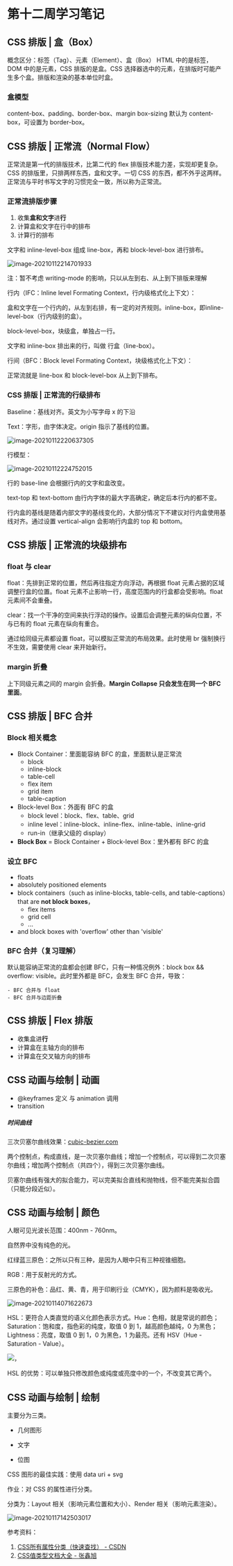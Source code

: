 # 第十二周学习笔记

## CSS 排版 | 盒（Box）

概念区分：标签（Tag）、元素（Element）、盒（Box）
HTML 中的是标签，DOM 中的是元素，CSS 排版的是盒。CSS 选择器选中的元素，在排版时可能产生多个盒。排版和渲染的基本单位时盒。

### 盒模型
content-box、padding、border-box、margin
box-sizing 默认为 content-box，可设置为 border-box。

## CSS 排版 | 正常流（Normal Flow）
正常流是第一代的排版技术，比第二代的 flex 排版技术能力差，实现却更复杂。
CSS 的排版里，只排两样东西，盒和文字。一切 CSS 的东西，都不外乎这两样。
正常流与平时书写文字的习惯完全一致，所以称为正常流。

### 正常流排版步骤
1. 收集**盒和文字**进**行**
1. 计算盒和文字在行中的排布
1. 计算行的排布

文字和 inline-level-box 组成 line-box，再和 block-level-box 进行排布。

![image-20210112214701933](http://static.gmaso.cn/blog/2021/01/12/21/9b706abb7b564a29a9822a2efe866f9c-6b186b-image-20210112214701933.png?imageslim)

注：暂不考虑 writing-mode 的影响，只以从左到右、从上到下排版来理解

行内（IFC：Inline level Formating Context，行内级格式化上下文）：

盒和文字在一个行内的，从左到右排，有一定的对齐规则。inline-box，即inline-level-box（行内级别的盒）。

block-level-box，块级盒，单独占一行。

文字和 inline-box 排出来的行，叫做 行盒（line-box）。

行间（BFC：Block level Formating Context，块级格式化上下文）：

正常流就是 line-box 和 block-level-box 从上到下排布。

### CSS 排版 | 正常流的行级排布

Baseline：基线对齐。英文为小写字母 x 的下沿

Text：字形，由字体决定。origin 指示了基线的位置。

![image-20210112220637305](http://static.gmaso.cn/blog/2021/01/12/22/0cd9c6d6657288c7b8d9caf1742e9a37-19375c-image-20210112220637305.png?imageslim)

行模型：

![image-20210112224752015](http://static.gmaso.cn/blog/2021/01/12/22/cb7d86f54612a4fc4cf0a8b9a5cda83f-9eb9e2-image-20210112224752015.png?imageslim)

行的 base-line 会根据行内的文字和盒改变。

text-top 和 text-bottom 由行内字体的最大字高确定，确定后本行内的都不变。

行内盒的基线是随着内部文字的基线变化的，大部分情况下不建议对行内盒使用基线对齐。通过设置 vertical-align 会影响行内盒的 top 和 bottom。



## CSS 排版 | 正常流的块级排布

### float 与 clear

float：先排到正常的位置，然后再往指定方向浮动，再根据 float 元素占据的区域调整行盒的位置。float 元素不止影响一行，高度范围内的行盒都会受影响。float 元素间不会重叠。

clear：找一个干净的空间来执行浮动的操作。设置后会调整元素的纵向位置，不与已有的 float 元素在纵向有重合。

通过给同级元素都设置 float，可以模拟正常流的布局效果。此时使用 br 强制换行不生效，需要使用 clear 来开始新行。

### margin 折叠

上下同级元素之间的 margin 会折叠。**Margin Collapse 只会发生在同一个 BFC 里面**。



## CSS 排版 | BFC 合并

### Block 相关概念

- Block Container：里面能容纳 BFC 的盒，里面默认是正常流
  - block
  - inline-block
  - table-cell
  - flex item
  - grid item
  - table-caption
- Block-level Box：外面有 BFC 的盒
  - block level：block、flex、table、grid
  - inline level：inline-block、inline-flex、inline-table、inline-grid
  - run-in（继承父级的 display）
- **Block Box** = Block Container + Block-level Box：里外都有 BFC 的盒

### 设立 BFC

- floats
- absolutely positioned elements
- block containers（such as inline-blocks, table-cells, and table-captions）that are **not block boxes**，
  - flex items
  - grid cell
  - ...
- and block boxes with 'overflow' other than 'visible'

### BFC 合并（复习理解）

默认能容纳正常流的盒都会创建 BFC，只有一种情况例外：block box && overflow: visible。此时里外都是 BFC，会发生 BFC 合并，导致：

	- BFC 合并与 float
	- BFC 合并与边距折叠



## CSS 排版 | Flex 排版

- 收集盒进**行**
- 计算盒在主轴方向的排布
- 计算盒在交叉轴方向的排布



## CSS 动画与绘制 | 动画

- @keyframes 定义 与 animation 调用
- transition

##### 时间曲线

三次贝塞尔曲线效果：[cubic-bezier.com](https://cubic-bezier.com)

​	两个控制点，构成直线，是一次贝塞尔曲线；增加一个控制点，可以得到二次贝塞尔曲线；增加两个控制点（共四个），得到三次贝塞尔曲线。

​	贝塞尔曲线有强大的拟合能力，可以完美拟合直线和抛物线，但不能完美拟合圆（只能分段近似）。

## CSS 动画与绘制 | 颜色

人眼可见光波长范围：400nm - 760nm。

自然界中没有纯色的光。

红绿蓝三原色：之所以只有三种，是因为人眼中只有三种视锥细胞。

RGB：用于反射光的方式。

三原色的补色：品红、黄、青，用于印刷行业（CMYK），因为颜料是吸收光。

![image-20210114071622673](http://static.gmaso.cn/blog/2021/01/14/07/953718db6ea142b81159c4b0fb32de49-2f865f-image-20210114071622673.png?imageslim)

HSL：更符合人类直觉的语义化颜色表示方式。Hue：色相，就是常说的颜色；Saturation：饱和度，指色彩的纯度，取值 0 到 1，越高颜色越纯，0 为黑色；Lightness：亮度，取值 0 到 1，0 为黑色，1 为最亮。还有 HSV（Hue - Saturation - Value）。

![，](http://static.gmaso.cn/blog/2021/01/14/07/4dc144508f64c0ccc2a34f58a6e8950a-15956c-image-20210114071650409.png?imageslim)

HSL 的优势：可以单独只修改颜色或纯度或亮度中的一个，不改变其它两个。



## CSS 动画与绘制 | 绘制

主要分为三类。

- 几何图形

- 文字

- 位图

CSS 图形的最佳实践：使用 data uri + svg



作业：对 CSS 的属性进行分类。

分类为：Layout 相关（影响元素位置和大小）、Render 相关（影响元素渲染）。

![image-20210117142503017](http://static.gmaso.cn/blog/2021/01/17/14/6b9c9173f32722355be2fb845a7025cf-66eba4-image-20210117142503017.png?imageslim)



参考资料：

1. [CSS所有属性分类（快速查找） - CSDN](https://blog.csdn.net/qq_16546829/article/details/81979142)
2. [CSS值类型文档大全 - 张鑫旭](https://www.zhangxinxu.top/wordpress/2019/11/css-value-type/)

